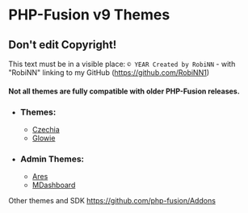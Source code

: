 # PHP-Fusion v9 Themes

## Don't edit Copyright!
This text must be in a visible place: `© YEAR Created by RobiNN` - with "RobiNN" linking to my GitHub (https://github.com/RobiNN1)


#### Not all themes are fully compatible with older PHP-Fusion releases.


- ### Themes:
    - [Czechia](themes/Czechia)
    - [Glowie](themes/Glowie)

- ### Admin Themes:
    - [Ares](themes/admin_themes/Ares)
    - [MDashboard](themes/admin_themes/MDashboard)

Other themes and SDK https://github.com/php-fusion/Addons
